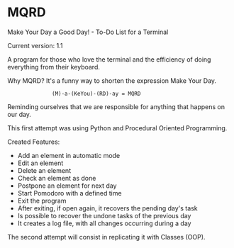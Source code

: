 # MQRD
Make Your Day a Good Day! - To-Do List for a Terminal

Current version: 1.1

A program for those who love the terminal and the efficiency of doing everything from their keyboard.

Why MQRD? It's a funny way to shorten the expression Make Your Day. 

                  (M)-a-(KeYou)-(RD)-ay = MQRD 

Reminding ourselves that we are responsible for anything that happens on our day.

This first attempt was using Python and Procedural Oriented Programming. 

Created Features:
- Add an element in automatic mode
- Edit an element
- Delete an element
- Check an element as done
- Postpone an element for next day
- Start Pomodoro with a defined time
- Exit the program
- After exiting, if open again, it recovers the pending day's task
- Is possible to recover the undone tasks of the previous day
- It creates a log file, with all changes occurring during a day

The second attempt will consist in replicating it with Classes (OOP).
